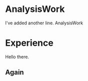 # AnalysisWork
I've added another line.
AnalysisWork

Experience
==========

Hello there.

Again
-----
